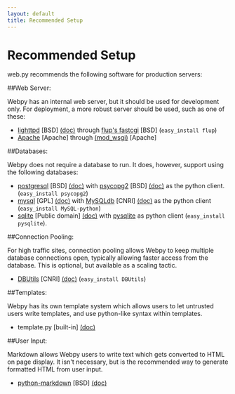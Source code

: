 ```yaml
---
layout: default
title: Recommended Setup
---
```


# Recommended Setup

web.py recommends the following software for production servers:

##Web Server:

Webpy has an internal web server, but it should be used for development only. For deployment, a more robust server should be used, such as one of these:

*  [lighttpd](http://www.lighttpd.net/download/) [BSD] [(doc)](http://trac.lighttpd.net/trac/wiki/#ReferenceDocumentation) through [flup's fastcgi](http://trac.saddi.com/flup) [BSD] (`easy_install flup`)
*  [Apache](http://www.apache.org/) [Apache] through [(mod_wsgi)](http://code.google.com/p/modwsgi/) [Apache]

##Databases:

Webpy does not require a database to run. It does, however, support using the following databases:

*  [postgresql](http://www.postgresql.org/download/) [BSD] [(doc)](http://www.postgresql.org/docs/) with [psycopg2](http://initd.org/pub/software/psycopg/) [BSD] [(doc)](http://www.initd.org/tracker/psycopg/wiki/PsycopgTwo) as the python client. (`easy_install psycopg2`)
*  [mysql](http://dev.mysql.com/downloads/mysql/5.0.html) [GPL] [(doc)](http://www.mysql.org/doc/) with [MySQLdb](http://sourceforge.net/project/showfiles.php?group_id=22307) [CNRI] [(doc)](http://mysql-python.sourceforge.net/MySQLdb.html) as the python client (`easy_install MySQL-python`)
*  [sqlite](http://www.sqlite.org/) [Public domain] [(doc)](http://www.sqlite.org/docs.html) with [pysqlite](http://code.google.com/p/pysqlite/) as python client (`easy_install pysqlite`).

##Connection Pooling:

For high traffic sites, connection pooling allows Webpy to keep multiple database connections open, typically allowing faster access from the database. This is optional, but available as a scaling tactic.

*  [DBUtils](http://www.w4py.org/downloads/DBUtils/) [CNRI] [(doc)](http://www.webwareforpython.org/DBUtils/Docs/UsersGuide.html) (`easy_install DBUtils`)

##Templates:

Webpy has its own template system which allows users to let untrusted users write templates, and use python-like syntax within templates.

*  template.py [built-in] [(doc)](/docs/0.3/templetor)

##User Input:

Markdown allows Webpy users to write text which gets converted to HTML on page display.  It isn't necessary, but is the recommended way to generate formatted HTML from user input.


*  [python-markdown](http://sourceforge.net/project/showfiles.php?group_id=153041) [BSD] [(doc)](http://www.freewisdom.org/projects/python-markdown/)